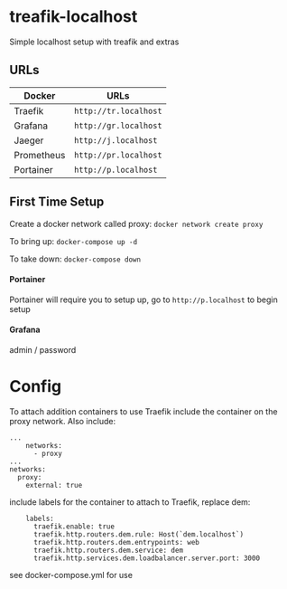 # treafik-localhost

Simple localhost setup with treafik and extras


## URLs
|Docker          |URLs                 |
|----------------|---------------------|
|Traefik         |`http://tr.localhost`|
|Grafana         |`http://gr.localhost`|
|Jaeger          |`http://j.localhost` |
|Prometheus      |`http://pr.localhost`|
|Portainer       |`http://p.localhost` |

## First Time Setup
Create a docker network called proxy: `docker network create proxy`

To bring up: `docker-compose up -d`

To take down: `docker-compose down`

#### Portainer
Portainer will require you to setup up, go to `http://p.localhost` to begin setup

#### Grafana
admin / password
# Config
To attach addition containers to use Traefik include the container on the proxy network.
Also include:
```
...
    networks:
      - proxy
...
networks:
  proxy:
    external: true
```
include labels for the container to attach to Traefik, replace dem:
```
    labels:
      traefik.enable: true
      traefik.http.routers.dem.rule: Host(`dem.localhost`)
      traefik.http.routers.dem.entrypoints: web
      traefik.http.routers.dem.service: dem
      traefik.http.services.dem.loadbalancer.server.port: 3000
```
see docker-compose.yml for use